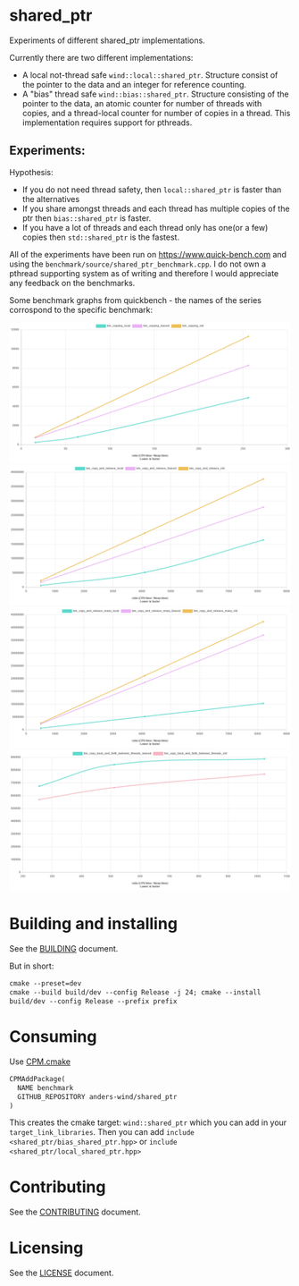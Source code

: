 # shared_ptr

Experiments of different shared_ptr implementations. 

Currently there are two different implementations:

- A local not-thread safe `wind::local::shared_ptr`. Structure consist of the pointer to the data and an integer for reference counting.
- A "bias" thread safe `wind::bias::shared_ptr`. Structure consisting of the pointer to the data, an atomic counter for number of threads with copies, and a thread-local counter for number of copies in a thread. This implementation requires support for pthreads.


## Experiments:

Hypothesis:

- If you do not need thread safety, then `local::shared_ptr` is faster than the alternatives
- If you share amongst threads and each thread has multiple copies of the ptr then `bias::shared_ptr` is faster.
- If you have a lot of threads and each thread only has one(or a few) copies then `std::shared_ptr` is the fastest. 


All of the experiments have been run on https://www.quick-bench.com and using the `benchmark/source/shared_ptr_benchmark.cpp`. I do not own a pthread supporting system as of writing and therefore I would appreciate any feedback on the benchmarks.

Some benchmark graphs from quickbench - the names of the series corrospond to the specific benchmark:

![](assets/copying_local.png)
![](assets/copy_and_release_local.png)
![](assets/copy_and_release_many.png)
![](assets/copy_back_and_forth_between_threads.png)

# Building and installing

See the [BUILDING](BUILDING.md) document.

But in short:
```
cmake --preset=dev
cmake --build build/dev --config Release -j 24; cmake --install build/dev --config Release --prefix prefix
```

# Consuming

Use [CPM.cmake](https://github.com/cpm-cmake/CPM.cmake)

```
CPMAddPackage(
  NAME benchmark
  GITHUB_REPOSITORY anders-wind/shared_ptr
)
```
This creates the cmake target: `wind::shared_ptr` which you can add in your `target_link_libraries`. Then you can add `include <shared_ptr/bias_shared_ptr.hpp>` or `include <shared_ptr/local_shared_ptr.hpp>`

# Contributing

See the [CONTRIBUTING](CONTRIBUTING.md) document.

# Licensing

See the [LICENSE](LICENSE) document.
